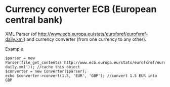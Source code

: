 Currency converter ECB (European central bank)
==============================================

XML Parser (of http://www.ecb.europa.eu/stats/eurofxref/eurofxref-daily.xml) and currency converter (from one currency to any other).

Example
    
    $parser = new Parser(file_get_contents('http://www.ecb.europa.eu/stats/eurofxref/eurofxref-daily.xml')); //cache this object
    $converter = new Converter($parser);
    echo $converter->convert(1.5, 'EUR', 'GBP'); //convert 1.5 EUR into GBP


